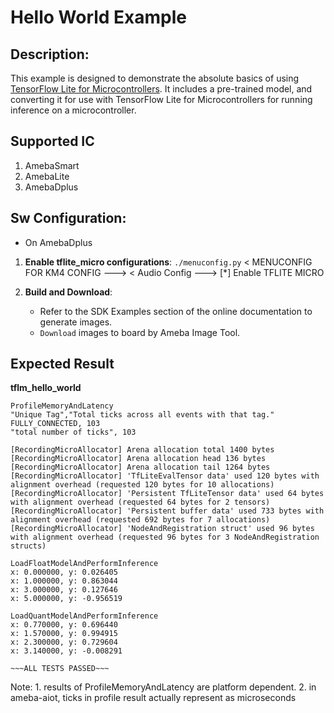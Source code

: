 # Hello World Example

## Description:

This example is designed to demonstrate the absolute basics of using [TensorFlow
Lite for Microcontrollers](https://www.tensorflow.org/lite/microcontrollers).
It includes a pre-trained model, and converting it for use with TensorFlow Lite
for Microcontrollers for running inference on a microcontroller.

## Supported IC <a name = "supported-ic"></a>
1. AmebaSmart
2. AmebaLite
3. AmebaDplus

## Sw Configuration:

* On AmebaDplus
1. **Enable tflite_micro configurations**:
```./menuconfig.py```
    < MENUCONFIG FOR KM4 CONFIG  --->
    < Audio Config  --->
    [*]  Enable TFLITE MICRO

2. **Build and Download**:
   * Refer to the SDK Examples section of the online documentation to generate images.
   * `Download` images to board by Ameba Image Tool.


## Expected Result
**tflm_hello_world**
```
ProfileMemoryAndLatency
"Unique Tag","Total ticks across all events with that tag."
FULLY_CONNECTED, 103
"total number of ticks", 103

[RecordingMicroAllocator] Arena allocation total 1400 bytes
[RecordingMicroAllocator] Arena allocation head 136 bytes
[RecordingMicroAllocator] Arena allocation tail 1264 bytes
[RecordingMicroAllocator] 'TfLiteEvalTensor data' used 120 bytes with alignment overhead (requested 120 bytes for 10 allocations)
[RecordingMicroAllocator] 'Persistent TfLiteTensor data' used 64 bytes with alignment overhead (requested 64 bytes for 2 tensors)
[RecordingMicroAllocator] 'Persistent buffer data' used 733 bytes with alignment overhead (requested 692 bytes for 7 allocations)
[RecordingMicroAllocator] 'NodeAndRegistration struct' used 96 bytes with alignment overhead (requested 96 bytes for 3 NodeAndRegistration structs)

LoadFloatModelAndPerformInference
x: 0.000000, y: 0.026405
x: 1.000000, y: 0.863044
x: 3.000000, y: 0.127646
x: 5.000000, y: -0.956519

LoadQuantModelAndPerformInference
x: 0.770000, y: 0.696440
x: 1.570000, y: 0.994915
x: 2.300000, y: 0.729604
x: 3.140000, y: -0.008291

~~~ALL TESTS PASSED~~~
```
Note: 1. results of ProfileMemoryAndLatency are platform dependent.
      2. in ameba-aiot, ticks in profile result actually represent as microseconds
